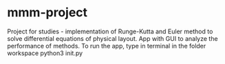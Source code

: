 # mmm-project
Project for studies - implementation of Runge-Kutta and Euler method to solve differential equations of physical layout. App with GUI to analyze the performance of methods.
To run the app, type in terminal in the folder workspace python3 init.py
